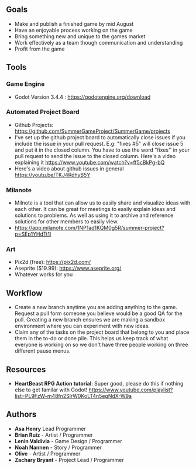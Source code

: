 ## Goals
- Make and publish a finished game by mid August
- Have an enjoyable process working on the game
- Bring something new and unique to the games market
- Work effectively as a team though communication and understanding
- Profit from the game

## Tools

### Game Engine
- Godot Version 3.4.4 : https://godotengine.org/download

### Automated Project Board
- Github Projects: https://github.com/SummerGameProject/SummerGame/projects
- I've set up the github project board to automatically close issues if you include the issue in your pull request. E.g: "fixes #5" will close issue 5 and put it in the closed column. You have to use the word "fixes'' in your pull request to send the issue to the closed column. Here's a video explaining it https://www.youtube.com/watch?v=ff5cBkPg-bQ
- Here's a video about github issues in general https://youtu.be/TKJ4RdhyB5Y

### Milanote
- Milnote is a tool that can allow us to easily share and visualize ideas with each other. It can be great for meetings to easily explain ideas and solutions to problems. As well as using it to archive and reference solutions for other members to easily view.
- https://app.milanote.com/1NP1ad1KQM0g5R/summer-project?p=SEp1YHdTt1l


### Art
- Pix2d (free): https://pix2d.com/
- Aseprite ($19.99): https://www.aseprite.org/
- Whatever works for you

## Workflow
- Create a new branch anytime you are adding anything to the game. Request a pull form someone you believe would be a good QA for the pull. Creating a new branch ensures we are making a sandbox environment where you can experiment with new ideas.
- Claim any of the tasks on the project board that belong to you and place them in the to-do or done pile. This helps us keep track of what everyone is working on so we don't have three people working on three different pause menus.

## Resources
- **HeartBeast RPG Action tutorial**: Super good, please do this if nothing else to get familar with Godot! https://www.youtube.com/playlist?list=PL9FzW-m48fn2SlrW0KoLT4n5egNdX-W9a


## Authors
* **Asa Henry** Lead Programmer
* **Brian Ruiz** - Artist / Programmer
* **Lenin Valdivia** - Game Design / Programmer
* **Noah Nannen** - Story / Programmer
* **Olive** - Artist / Programmer
* **Zachary Bryant** - Project Lead / Programmer

